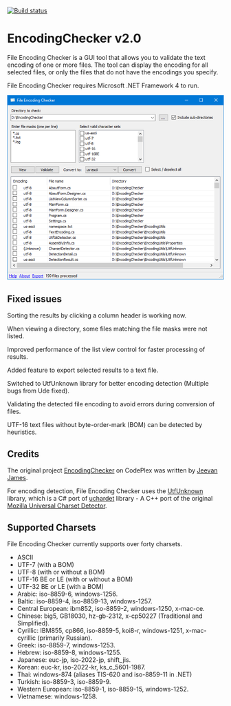 [![Build status](https://ci.appveyor.com/api/projects/status/c8arh5v18u285jmj/branch/master?svg=true)](https://ci.appveyor.com/project/amrali-eg/encodingchecker/branch/master)

# EncodingChecker v2.0
File Encoding Checker is a GUI tool that allows you to validate the text encoding of one or more files. The tool can display the encoding for all selected files, or only the files that do not have the encodings you specify.

File Encoding Checker requires Microsoft .NET Framework 4 to run.

![form image](./form.png "File Encoding Checker Form Preview")

## Fixed issues
Sorting the results by clicking a column header is working now.

When viewing a directory, some files matching the file masks were not listed.

Improved performance of the list view control for faster processing of results.

Added feature to export selected results to a text file.

Switched to UtfUnknown library for better encoding detection (Multiple bugs from Ude fixed).

Validating the detected file encoding to avoid errors during conversion of files.

UTF-16 text files without byte-order-mark (BOM) can be detected by heuristics.

## Credits
The original project [EncodingChecker](https://archive.codeplex.com/?p=encodingchecker) on CodePlex was written by [Jeevan James](https://github.com/JeevanJames).

For encoding detection, File Encoding Checker uses the [UtfUnknown](https://github.com/CharsetDetector/UTF-unknown) library, which is a C# port of [uchardet](https://gitlab.freedesktop.org/uchardet/uchardet) library - A C++ port of the original [Mozilla Universal Charset Detector](https://dxr.mozilla.org/mozilla/source/extensions/universalchardet/).

## Supported Charsets
File Encoding Checker currently supports over forty charsets.

* ASCII
* UTF-7 (with a BOM)
* UTF-8 (with or without a BOM)
* UTF-16 BE or LE (with or without a BOM)
* UTF-32 BE or LE (with a BOM)
* Arabic: iso-8859-6, windows-1256.
* Baltic: iso-8859-4, iso-8859-13, windows-1257.
* Central European: ibm852, iso-8859-2, windows-1250, x-mac-ce.
* Chinese: big5, GB18030, hz-gb-2312, x-cp50227 (Traditional and Simplified).
* Cyrillic: IBM855, cp866, iso-8859-5, koi8-r, windows-1251, x-mac-cyrillic (primarily Russian).
* Greek: iso-8859-7, windows-1253.
* Hebrew: iso-8859-8, windows-1255.
* Japanese: euc-jp, iso-2022-jp, shift_jis.
* Korean: euc-kr, iso-2022-kr, ks_c_5601-1987.
* Thai: windows-874 (aliases TIS-620 and iso-8859-11 in .NET)
* Turkish: iso-8859-3, iso-8859-9.
* Western European: iso-8859-1, iso-8859-15, windows-1252.
* Vietnamese: windows-1258.
